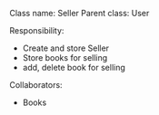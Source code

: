 Class name: Seller
Parent class: User

Responsibility:
* Create and store Seller
* Store books for selling
* add, delete book for selling

Collaborators:
* Books